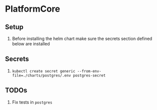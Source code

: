 PlatformCore
============

## Setup
1. Before installing the helm chart make sure the secrets section defined below are installed

## Secrets
1. `kubectl create secret generic --from-env-file=./charts/postgres/.env postgres-secret`

## TODOs
1. Fix tests in `postgres`
